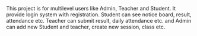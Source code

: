 This project is for multilevel users like Admin, Teacher and Student. It provide login system with registration. Student can see notice board, result, attendance etc. Teacher can submit result, daily attendance etc. and Admin can add new Student and teacher, create new session, class etc.
